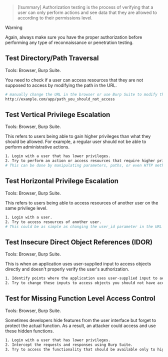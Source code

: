 > [!summary] 
> Authorization testing is the process of verifying that a user can only perform actions and see data that they are allowed to according to their permissions level. 

> [!warning]
> Again, always make sure you have the proper authorization before performing any type of reconnaissance or penetration testing.

## **Test Directory/Path Traversal**

Tools: Browser, Burp Suite.

You need to check if a user can access resources that they are not supposed to access by modifying the path in the URL.

```bash
# manually change the URL in the browser or use Burp Suite to modify the request
http://example.com/app/path_you_should_not_access
```

## Test Vertical Privilege Escalation

Tools: Browser, Burp Suite.

This refers to users being able to gain higher privileges than what they should be allowed. For example, a regular user should not be able to perform administrative actions.

```bash
1. Login with a user that has lower privileges.
2. Try to perform an action or access resources that require higher privileges.
# This can be done by manipulating parameters, paths, or even HTTP methods.
```

## Test Horizontal Privilege Escalation

Tools: Browser, Burp Suite.

This refers to users being able to access resources of another user on the same privilege level.

```bash
1. Login with a user.
2. Try to access resources of another user.
# This could be as simple as changing the user_id parameter in the URL or the body of the request.
```

## Test Insecure Direct Object References (IDOR)

Tools: Browser, Burp Suite.

This is when an application uses user-supplied input to access objects directly and doesn't properly verify the user's authorization.

```bash
1. Identify points where the application uses user-supplied input to access objects.
2. Try to change these inputs to access objects you should not have access to.
```

## Test for Missing Function Level Access Control

Tools: Browser, Burp Suite.

Sometimes developers hide features from the user interface but forget to protect the actual function. As a result, an attacker could access and use these hidden functions.

```bash
1. Login with a user that has lower privileges.
2. Intercept the requests and responses using Burp Suite.
3. Try to access the functionality that should be available only to higher privilege levels.
```


